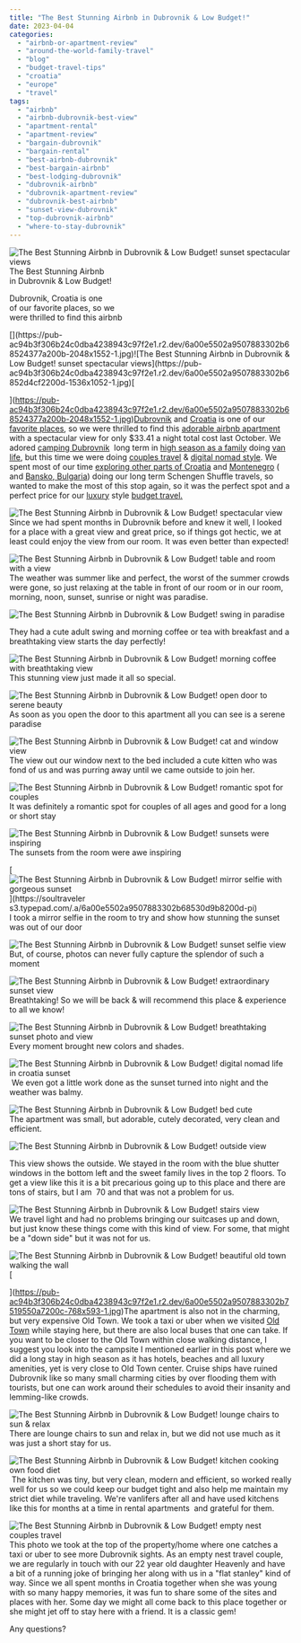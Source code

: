 ```yaml
---
title: "The Best Stunning Airbnb in Dubrovnik & Low Budget!"
date: 2023-04-04
categories: 
  - "airbnb-or-apartment-review"
  - "around-the-world-family-travel"
  - "blog"
  - "budget-travel-tips"
  - "croatia"
  - "europe"
  - "travel"
tags: 
  - "airbnb"
  - "airbnb-dubrovnik-best-view"
  - "apartment-rental"
  - "apartment-review"
  - "bargain-dubrovnik"
  - "bargain-rental"
  - "best-airbnb-dubrovnik"
  - "best-bargain-airbnb"
  - "best-lodging-dubrovnik"
  - "dubrovnik-airbnb"
  - "dubrovnik-apartment-review"
  - "dubrovnik-best-airbnb"
  - "sunset-view-dubrovnik"
  - "top-dubrovnik-airbnb"
  - "where-to-stay-dubrovnik"
---
```


  
![The Best Stunning Airbnb  in Dubrovnik & Low Budget! sunset spectacular views](https://pub-ac94b3f306b24c0dba4238943c97f2e1.r2.dev/6a00e5502a9507883302b7519a7305200c-1024x701-1.jpg)The Best Stunning Airbnb  
in Dubrovnik & Low Budget!  
  
Dubrovnik, Croatia is one  
of our favorite places, so we  
were thrilled to find this airbnb

<!--more--> [](https://pub-ac94b3f306b24c0dba4238943c97f2e1.r2.dev/6a00e5502a9507883302b68524377a200b-2048x1552-1.jpg)![The Best Stunning Airbnb  in Dubrovnik & Low Budget! sunset spectacular views](https://pub-ac94b3f306b24c0dba4238943c97f2e1.r2.dev/6a00e5502a9507883302b6852d4cf2200d-1536x1052-1.jpg)[  
](https://pub-ac94b3f306b24c0dba4238943c97f2e1.r2.dev/6a00e5502a9507883302b68524377a200b-2048x1552-1.jpg)[Dubrovnik](http://soultravelers3new.local/2007/08/we-love-dubrovn.html) and [Croatia](http://soultravelers3new.local/croatia/) is one of our [favorite places](https://www.instagram.com/p/CjgHT0xjVcg/), so we were thrilled to find this [adorable airbnb apartment](https://www.airbnb.com/rooms/14210751?source_impression_id=p3_1680607167_lZJ9PwgX0TWdjwkq) with a spectacular view for only $33.41 a night total cost last October. We adored [camping Dubrovnik](https://cse.google.com/cse?cx=001050992314836563403%3Ae46e6t4uayg&cof=FORID%3A&q=dubrovnik&sa=Go&siteurl=www.soultravelers3.com%2F&ref=&ss=2504j807586j9)  long term in [high season as a family](http://soultravelers3new.local/2007/08/heavenly-holida.html#more) doing [van life](http://soultravelers3new.local/2022/05/travel-memories-from-around-the-world-roadschooling-.html), but this time we were doing [couples travel](http://soultravelers3new.local/2022/03/retirement-traveling-around-the-world.html) & [digital nomad style](http://soultravelers3new.local/2022/09/vacation-vs-full-time-travel-digital-nomad-lifestyle.html#more). We spent most of our time [exploring other parts of Croatia](http://soultravelers3new.local/2022/10/road-trip-croatia-montenegro.html#more) and [Montenegro](http://soultravelers3new.local/2022/10/top-instagram-photo-locations-in-kotor-montenegro.html) ( and [Bansko, Bulgaria](http://soultravelers3new.local/2022/08/-europes-cheapest-digital-nomad-haven-bansko.html)) doing our long term Schengen Shuffle travels, so wanted to make the most of this stop again, so it was the perfect spot and a perfect price for our [luxury](http://soultravelers3new.local/2014/01/life-of-luxury.html) style [budget travel.](http://soultravelers3new.local/2022/07/cheapest-way-to-travel-europe-budget-travel-must-read.html)   
  
![The Best Stunning Airbnb in Dubrovnik & Low Budget! spectacular view](https://pub-ac94b3f306b24c0dba4238943c97f2e1.r2.dev/6a00e5502a9507883302b7519e0aba200c-150x150.jpg)  
Since we had spent months in Dubrovnik before and knew it well, I looked for a place with a great view and great price, so if things got hectic, we at least could enjoy the view from our room. It was even better than expected!  
  
![The Best Stunning Airbnb in Dubrovnik & Low Budget!  table and room with a view ](https://pub-ac94b3f306b24c0dba4238943c97f2e1.r2.dev/6a00e5502a9507883302b75179b9fc200b-150x150-1.jpg)  
The weather was summer like and perfect, the worst of the summer crowds were gone, so just relaxing at the table in front of our room or in our room, morning, noon, sunset, sunrise or night was paradise.   
  
![The Best Stunning Airbnb in Dubrovnik & Low Budget!  swing in paradise ](https://pub-ac94b3f306b24c0dba4238943c97f2e1.r2.dev/6a00e5502a9507883302b7519e0b32200c-222x300-1.jpg)  
  
They had a cute adult swing and morning coffee or tea with breakfast and a breathtaking view starts the day perfectly!  
  
![The Best Stunning Airbnb in Dubrovnik & Low Budget!  morning coffee with breathtaking view](https://pub-ac94b3f306b24c0dba4238943c97f2e1.r2.dev/6a00e5502a9507883302b75179ba42200b-1024x1024-1.jpg)  
This stunning view just made it all so special.  
  
![The Best Stunning Airbnb in Dubrovnik & Low Budget!  open door to serene beauty ](https://pub-ac94b3f306b24c0dba4238943c97f2e1.r2.dev/6a00e5502a9507883302b68530d8c4200d-768x1134-1.jpg)  
As soon as you open the door to this apartment all you can see is a serene paradise  
  
![The Best Stunning Airbnb in Dubrovnik & Low Budget!  cat and window view ](https://pub-ac94b3f306b24c0dba4238943c97f2e1.r2.dev/6a00e5502a9507883302b68530d8e8200d-scaled-1.jpg)  
The view out our window next to the bed included a cute kitten who was fond of us and was purring away until we came outside to join her.  
  
![The Best Stunning Airbnb in Dubrovnik & Low Budget!  romantic spot for couples ](https://pub-ac94b3f306b24c0dba4238943c97f2e1.r2.dev/6a00e5502a9507883302b68530d934200d-1016x1024-1.jpg)  
It was definitely a romantic spot for couples of all ages and good for a long or short stay  
  
![The Best Stunning Airbnb in Dubrovnik & Low Budget!  sunsets were inspiring ](https://pub-ac94b3f306b24c0dba4238943c97f2e1.r2.dev/6a00e5502a9507883302b7519e0c7c200c-1536x1173-1.jpg)  
The sunsets from the room were awe inspiring  
  
[![The Best Stunning Airbnb in Dubrovnik & Low Budget!  mirror selfie with gorgeous sunset ](https://pub-ac94b3f306b24c0dba4238943c97f2e1.r2.dev/6a00e5502a9507883302b68530d9b8200d.jpg "The Best Stunning Airbnb in Dubrovnik & Low Budget!  mirror selfie with gorgeous sunset ")](https://soultraveler
s3.typepad.com/.a/6a00e5502a9507883302b68530d9b8200d-pi)  
I took a mirror selfie in the room to try and show how stunning the sunset was out of our door  
  
![The Best Stunning Airbnb in Dubrovnik & Low Budget!  sunset selfie view ](https://pub-ac94b3f306b24c0dba4238943c97f2e1.r2.dev/6a00e5502a9507883302b75179bba2200b-1024x1006-1.jpg)  
But, of course, photos can never fully capture the splendor of such a moment  
  
![The Best Stunning Airbnb in Dubrovnik & Low Budget!  extraordinary sunset view ](https://pub-ac94b3f306b24c0dba4238943c97f2e1.r2.dev/6a00e5502a9507883302b75179bbd9200b-300x189-1.jpg)  
Breathtaking! So we will be back & will recommend this place & experience to all we know!  
  
![The Best Stunning Airbnb in Dubrovnik & Low Budget!  breathtaking sunset photo and view ](https://pub-ac94b3f306b24c0dba4238943c97f2e1.r2.dev/6a00e5502a9507883302b68530da8d200d-scaled.jpg)  
Every moment brought new colors and shades.   
  
[](https://pub-ac94b3f306b24c0dba4238943c97f2e1.r2.dev/6a00e5502a9507883302b7519550a7200c-768x593-1.jpg)![The Best Stunning Airbnb in Dubrovnik & Low Budget!  digital nomad life in croatia sunset](https://pub-ac94b3f306b24c0dba4238943c97f2e1.r2.dev/6a00e5502a9507883302b68530daba200d-1507x1536-1.jpg)  
 We even got a little work done as the sunset turned into night and the weather was balmy.

![The Best Stunning Airbnb in Dubrovnik & Low Budget!  bed cute ](https://pub-ac94b3f306b24c0dba4238943c97f2e1.r2.dev/6a00e5502a9507883302b7519e0de5200c-242x300-1.jpg)  
The apartment was small, but adorable, cutely decorated, very clean and efficient.   
  
![The Best Stunning Airbnb in Dubrovnik & Low Budget!  outside view ](https://pub-ac94b3f306b24c0dba4238943c97f2e1.r2.dev/6a00e5502a9507883302b7519e0f66200c-300x211-1.jpg)  
  

This view shows the outside. We stayed in the room with the blue shutter windows in the bottom left and the sweet family lives in the top 2 floors. To get a view like this it is a bit precarious going up to this place and there are tons of stairs, but I am  70 and that was not a problem for us.   
  
![The Best Stunning Airbnb in Dubrovnik & Low Budget!  stairs view ](https://pub-ac94b3f306b24c0dba4238943c97f2e1.r2.dev/6a00e5502a9507883302b7519e3d10200c-150x150-1.jpg)  
We travel light and had no problems bringing our suitcases up and down, but just know these things come with this kind of view. For some, that might be a "down side" but it was not for us.   
  
[](https://pub-ac94b3f306b24c0dba4238943c97f2e1.r2.dev/6a00e5502a9507883302b7519550a7200c-768x593-1.jpg)![The Best Stunning Airbnb  in Dubrovnik & Low Budget! beautiful old town walking the wall ](https://pub-ac94b3f306b24c0dba4238943c97f2e1.r2.dev/6a00e5502a9507883302b685310d83200d-scaled-1.jpg)[  
  
](https://pub-ac94b3f306b24c0dba4238943c97f2e1.r2.dev/6a00e5502a9507883302b7519550a7200c-768x593-1.jpg)The apartment is also not in the charming, but very expensive Old Town. We took a taxi or uber when we visited [Old Town](http://soultravelers3new.local/2007/09/walking-the-cit.html) while staying here, but there are also local buses that one can take. If you want to be closer to the Old Town within close walking distance, I suggest you look into the campsite I mentioned earlier in this post where we did a long stay in high season as it has hotels, beaches and all luxury amenities, yet is very close to Old Town center. Cruise ships have ruined Dubrovnik like so many small charming cities by over flooding them with tourists, but one can work around their schedules to avoid their insanity and lemming-like crowds.     
  
![The Best Stunning Airbnb in Dubrovnik & Low Budget!  lounge chairs to sun & relax](https://pub-ac94b3f306b24c0dba4238943c97f2e1.r2.dev/6a00e5502a9507883302b6853107fc200d-150x150-1.jpg)  
There are lounge chairs to sun and relax in, but we did not use much as it was just a short stay for us.   
  
[](https://pub-ac94b3f306b24c0dba4238943c97f2e1.r2.dev/6a00e5502a9507883302b7517547b0200b-scaled.jpg)![The Best Stunning Airbnb in Dubrovnik & Low Budget!  kitchen cooking own food diet ](https://pub-ac94b3f306b24c0dba4238943c97f2e1.r2.dev/6a00e5502a9507883302b75179eb4d200b-244x300-1.jpg)  
 The kitchen was tiny, but very clean, modern and efficient, so worked really well for us so we could keep our budget tight and also help me maintain my strict diet while traveling. We're vanlifers after all and have used kitchens like this for months at a time in rental apartments  and grateful for them.   
  
![The Best Stunning Airbnb in Dubrovnik & Low Budget!  empty nest couples travel ](https://pub-ac94b3f306b24c0dba4238943c97f2e1.r2.dev/6a00e5502a9507883302b75179eb96200b-150x150-1.jpg)  
This photo we took at the top of the property/home where one catches a taxi or uber to see more Dubrovnik sights. As an empty nest travel couple, we are regularly in touch with our 22 year old daughter Heavenly and have a bit of a running joke of bringing her along with us in a "flat stanley" kind of way. Since we all spent months in Croatia together when she was young with so many happy memories, it was fun to share some of the sites and places with her. Some day we might all come back to this place together or she might jet off to stay here with a friend. It is a classic gem!  
  
Any questions?
